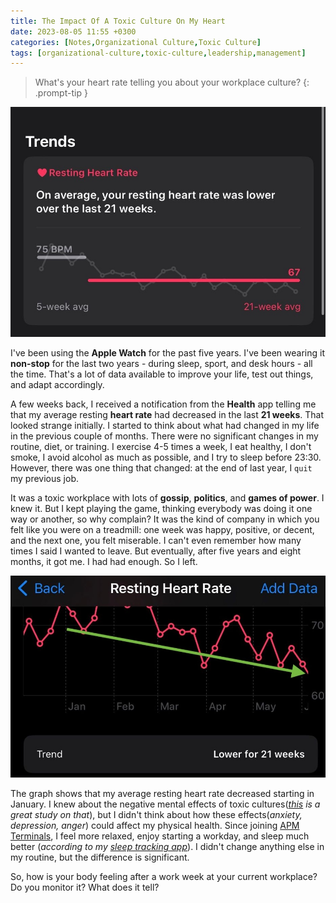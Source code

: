 ```yaml
---
title: The Impact Of A Toxic Culture On My Heart
date: 2023-08-05 11:55 +0300
categories: [Notes,Organizational Culture,Toxic Culture]
tags: [organizational-culture,toxic-culture,leadership,management]
---
```


> What's your heart rate telling you about your workplace culture?
{: .prompt-tip }

![Resting Heart Rate](/assets/posts/img/resting-heart-rate_2.jpeg)

I've been using the **Apple Watch** for the past five years.
I've been wearing it **non-stop** for the last two years - during sleep, sport, and desk hours - all the time.
That's a lot of data available to improve your life, test out things, and adapt accordingly.

A few weeks back, I received a notification from the **Health** app telling me that my average resting **heart rate** had decreased in the last **21 weeks**.
That looked strange initially.
I started to think about what had changed in my life in the previous couple of months.
There were no significant changes in my routine, diet, or training.
I exercise 4-5 times a week, I eat healthy, I don't smoke, I avoid alcohol as much as possible, and I try to sleep before 23:30.
However, there was one thing that changed: at the end of last year, I `quit` my previous job.

It was a toxic workplace with lots of **gossip**, **politics**, and **games of power**.
I knew it. But I kept playing the game, thinking everybody was doing it one way or another, so why complain?
It was the kind of company in which you felt like you were on a treadmill: one week was happy, positive, or decent, and the next one, you felt miserable.
I can't even remember how many times I said I wanted to leave. But eventually, after five years and eight months, it got me.
I had had enough. So I left.

![Resting Heart Rate](/assets/posts/img/resting-heart-rate_1.jpeg)

The graph shows that my average resting heart rate decreased starting in January.
I knew about the negative mental effects of toxic cultures(*[this](https://www.mdpi.com/1660-4601/19/19/12318) is a great study on that*), but I didn't think about how these effects(*anxiety, depression, anger*) could affect my physical health.
Since joining [APM Terminals](https://www.apmterminals.com/), I feel more relaxed, enjoy starting a workday, and sleep much better (*according to my [sleep tracking app](https://apps.apple.com/us/app/autosleep-track-sleep-on-watch/id1164801111)*).
I didn't change anything else in my routine, but the difference is significant.

So, how is your body feeling after a work week at your current workplace? Do you monitor it? What does it tell?
